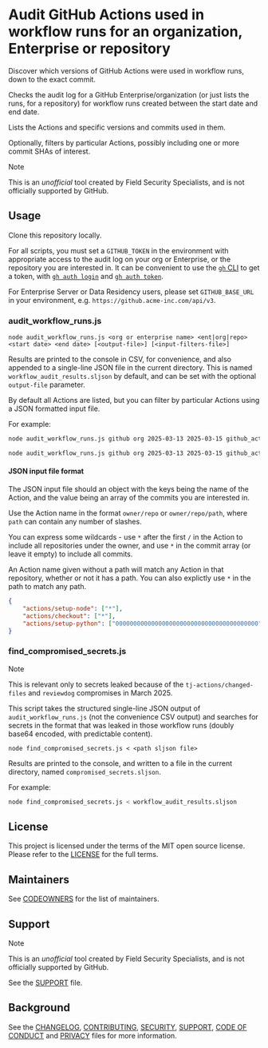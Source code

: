 # Audit GitHub Actions used in workflow runs for an organization, Enterprise or repository

Discover which versions of GitHub Actions were used in workflow runs, down to the exact commit.

Checks the audit log for a GitHub Enterprise/organization (or just lists the runs, for a repository) for workflow runs created between the start date and end date.

Lists the Actions and specific versions and commits used in them.

Optionally, filters by particular Actions, possibly including one or more commit SHAs of interest.

> [!NOTE]
> This is an _unofficial_ tool created by Field Security Specialists, and is not officially supported by GitHub.

## Usage

Clone this repository locally.

For all scripts, you must set a `GITHUB_TOKEN` in the environment with appropriate access to the audit log on your org or Enterprise, or the repository you are interested in. It can be convenient to use the [`gh` CLI](https://cli.github.com/) to get a token, with [`gh auth login`](https://cli.github.com/manual/gh_auth_login) and [`gh auth token`](https://cli.github.com/manual/gh_auth_token).

For Enterprise Server or Data Residency users, please set `GITHUB_BASE_URL` in your environment, e.g. `https://github.acme-inc.com/api/v3`.

### audit_workflow_runs.js

```text
node audit_workflow_runs.js <org or enterprise name> <ent|org|repo> <start date> <end date> [<output-file>] [<input-filters-file>]
```

Results are printed to the console in CSV, for convenience, and also appended to a single-line JSON file in the current directory. This is named `workflow_audit_results.sljson` by default, and can be set with the optional `output-file` parameter.

By default all Actions are listed, but you can filter by particular Actions using a JSON formatted input file.

For example:

```bash
node audit_workflow_runs.js github org 2025-03-13 2025-03-15 github_actions_audit.sljson
```

```bash
node audit_workflow_runs.js github org 2025-03-13 2025-03-15 github_actions_audit.sljson actions_to_find.json
```

#### JSON input file format

The JSON input file should an object with the keys being the name of the Action, and the value being an array of the commits you are interested in.

Use the Action name in the format `owner/repo` or `owner/repo/path`, where `path` can contain any number of slashes.

You can express some wildcards - use `*` after the first `/` in the Action to include all repositories under the owner, and use `*` in the commit array (or leave it empty) to include all commits.

An Action name given without a path will match any Action in that repository, whether or not it has a path. You can also explictly use `*` in the path to match any path.

```json
{
    "actions/setup-node": ["*"],
    "actions/checkout": ["*"],
    "actions/setup-python": ["0000000000000000000000000000000000000000"],
} 
```

### find_compromised_secrets.js

> [!NOTE]
> This is relevant only to secrets leaked because of the `tj-actions/changed-files` and `reviewdog` compromises in March 2025.

This script takes the structured single-line JSON output of `audit_workflow_runs.js` (not the convenience CSV output) and searches for secrets in the format that was leaked in those workflow runs (doubly base64 encoded, with predictable content).

```text
node find_compromised_secrets.js < <path sljson file>
```

Results are printed to the console, and written to a file in the current directory, named `compromised_secrets.sljson`.

For example:

```bash
node find_compromised_secrets.js < workflow_audit_results.sljson
```

## License

This project is licensed under the terms of the MIT open source license. Please refer to the [LICENSE](LICENSE) for the full terms.

## Maintainers

See [CODEOWNERS](CODEOWNERS) for the list of maintainers.

## Support

> [!NOTE]
> This is an _unofficial_ tool created by Field Security Specialists, and is not officially supported by GitHub.

See the [SUPPORT](SUPPORT.md) file.

## Background

See the [CHANGELOG](CHANGELOG.md), [CONTRIBUTING](CONTRIBUTING.md), [SECURITY](SECURITY.md), [SUPPORT](SUPPORT.md), [CODE OF CONDUCT](CODE_OF_CONDUCT.md) and [PRIVACY](PRIVACY.md) files for more information.
